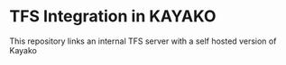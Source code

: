 # TFS Integration in KAYAKO

This repository links an internal TFS server with a self hosted version of Kayako